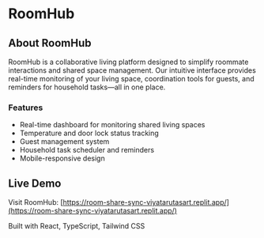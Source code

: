 # RoomHub

## About RoomHub

RoomHub is a collaborative living platform designed to simplify roommate interactions and shared space management. Our intuitive interface provides real-time monitoring of your living space, coordination tools for guests, and reminders for household tasks—all in one place.

### Features

- Real-time dashboard for monitoring shared living spaces
- Temperature and door lock status tracking
- Guest management system
- Household task scheduler and reminders
- Mobile-responsive design

## Live Demo

Visit RoomHub: [https://room-share-sync-viyatarutasart.replit.app/](https://room-share-sync-viyatarutasart.replit.app/)

Built with React, TypeScript, Tailwind CSS

